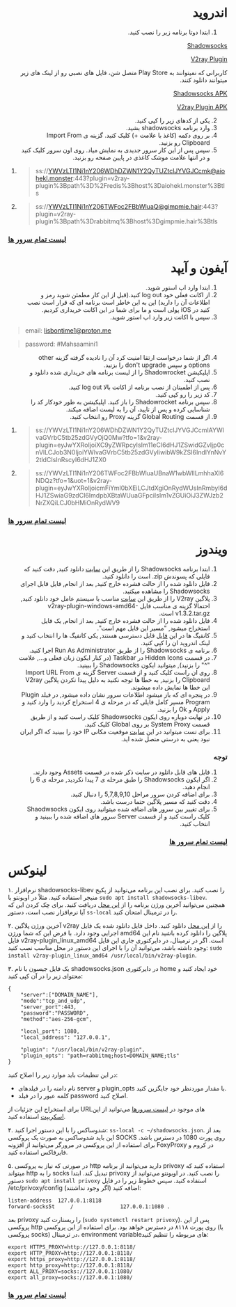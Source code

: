<div dir="rtl">

# اندروید

1. ابتدا دوتا برنامه زیر را نصب کنید.

[Shadowsocks](https://play.google.com/store/apps/details?id=com.github.shadowsocks) 

[V2ray Plugin](https://play.google.com/store/apps/details?id=com.github.shadowsocks.plugin.v2ray)

کاربرانی که نمیتوانند به Play Store متصل شن، فایل های نصبی رو از لینک های زیر میتوانند دانلود کنند.


[Shadowsocks APK](https://github.com/shadowsocks/shadowsocks-android/releases/download/v5.2.6/shadowsocks--universal-v5.2.6.apk)

 [V2ray Plugin APK](https://github.com/shadowsocks/v2ray-plugin-android/releases/download/v1.3.3/v2ray--universal-1.3.3.apk)

2. یکی از کدهای زیر را کپی کنید.
3. وارد برنامه shadowsocks بشید.
4. بر روی دکمه (کاغذ با علامت +) کلیک کنید. گزینه ی Import From Clipboard رو بزنید.
5. سپس پس از این کار سرور جدیدی به نمایش میاد. روی اون سرور کلیک کنید و در انتها علامت موشک کاغذی در پایین صفحه رو بزنید. 

</div>


1. > ss://YWVzLTI1Ni1nY206WDhDZWN1Y2QyTUZtclJYVGJCcmk@aiohekl.monster:443?plugin=v2ray-plugin%3Bpath%3D%2Fredis%3Bhost%3Daiohekl.monster%3Btls

2. > ss://YWVzLTI1Ni1nY206TWFoc2FBbWluaQ@gimpmie.hair:443?plugin=v2ray-plugin%3Bpath%3Drabbitmq%3Bhost%3Dgimpmie.hair%3Btls

### [لیست تمام سرور ها](CONFIGS.md)
<div dir="rtl">

# آیفون و آیپد

1. ابتدا وارد اپ استور شوید. 
2. از اکانت فعلی خود log out کنید.(قبل از این کار مطمئن شوید رمز و اطلاعات آن را دارید) این به این خاطر است برنامه ای که قرار است نصب کنید در iOS پولی است و ما برای شما در این اکانت خریداری کردیم.
3. سپس با اکانت زیر وارد اپ استور شوید.

</div>

> email: lisbontime1@proton.me

> password: #Mahsaamini1

<div dir="rtl">

4. اگر از شما درخواست ارتقا امنیت کرد آن را نادیده گرفته گزینه other options و سپس don't upgrade را بزنید.
5. اپلیکیشن Shadowrocket را از لیست برنامه های خریداری شده دانلود و نصب کنید.
6. پس از اطمینان از نصب برنامه از اکانت بالا log out کنید.
7. کد زیر را رو کپی کنید.
8. سپس برنامه Shadowrocket را باز کنید. اپلیکیشن به طور خودکار کد را شناسایی کرده و پس از تایید، آن را به لیست اضافه میکند.
9. از قسمت Global Routing گزینه Proxy رو انتخاب کنید.

</div>

1. > ss://YWVzLTI1Ni1nY206WDhDZWN1Y2QyTUZtclJYVGJCcmlAYWlvaGVrbC5tb25zdGVyOjQ0Mw?tfo=1&v2ray-plugin=eyJwYXRoIjoiXC9yZWRpcyIsIm11eCI6dHJ1ZSwidGZvIjp0cnVlLCJob3N0IjoiYWlvaGVrbC5tb25zdGVyIiwibW9kZSI6IndlYnNvY2tldCIsInRscyI6dHJ1ZX0
2. > ss://YWVzLTI1Ni1nY206TWFoc2FBbWluaUBnaW1wbWllLmhhaXI6NDQz?tfo=1&uot=1&v2ray-plugin=eyJwYXRoIjoicmFiYml0bXEiLCJtdXgiOnRydWUsInRmbyI6dHJ1ZSwiaG9zdCI6ImdpbXBtaWUuaGFpciIsIm1vZGUiOiJ3ZWJzb2NrZXQiLCJ0bHMiOnRydWV9

### [لیست تمام سرور ها](CONFIGS.md)


<div dir="rtl">

# ویندوز 
1. ابتدا برنامه Shadowsocks را از طریق این [سایت](https://github.com/shadowsocks/shadowsocks-windows/releases/tag/4.4.1.0) دانلود کنید, دقت کنید که فایلی که پسوندش zip. است را دانلود کنید.
2. فایل دانلود شده را از حالت فشرده خارج کنید, بعد از انجام, فایل قابل اجرای Shadowsocks را مشاهده میکنید.
3. پلاگین V2ray را از طریق این [سایت](https://github.com/shadowsocks/v2ray-plugin/releases/tag/v1.3.2) مناسب با سیستم عامل خود دانلود کنید, احتمالا گزینه ی مناسب فایل v2ray-plugin-windows-amd64-v1.3.2.tar.gz است.
4. فایل دانلود شده را از حالت فشرده خارج کنید, بعد از انجام, یک فایل استخراج میشود, "مسیر این فایل مهم است".
5. کانفیگ ها در این [فایل](CONFIGS.md) قابل دسترسی هستند, یکی کانفیگ ها را انتخاب کنید و لینک اندروید ان را کپی کنید.
6. برنامه ی Shadowsocks را از طریق Run As Administrator اجرا کنید.
7. در قسمت Hidden Icons در Taskbar (در کنار ایکون زبان فعلی و..., علامت "^" را بزنید), میتوانید ایکون Shadowsocks را ببینید.
8. روی ان راست کلیک کنید و از قسمت Server گزینه ی Import URL From Clipboard را بزنید, به خطا ها توجه نکنید به دلیل پیدا نکردن پلاگین V2ray این خطا ها نمایش داده میشوند.
9. در پنجره ای که باز میشود اطلاعات سرور نشان داده میشود, در فیلد Plugin Program مسیر کامل فایلی که در مرحله ی 4 استخراج کردید را وارد کنید و Apply و Ok را بزنید.
10. در نهایت دوباره روی ایکون Shadowsocks کلیک راست کنید و از طریق قسمت System Proxy بر روی Global کلیک کنید.
11. برای تست میتوانید در این [سایت](https://whatismyipaddress.com/) موقعیت مکانی IP خود را ببینید که اگر ایران نبود یعنی به درستی متصل شده اید.

### توجه
 1. فایل های قابل دانلود در سایت ذکر شده در قسمت Assets وجود دارند.
 2. اگر ایکون Shadowsocks را طبق مرحله ی 7 پیدا نکردید, مرحله ی 6 را انجام دهید.
 3. برای اضافه کردن سرور مراحل 5,7,8,9,10 را دنبال کنید.
 4. دقت کنید که مسیر پلاگین حتما درست باشد.
 5. برای تغییر بین سرور های اضافه شده میتوانید روی ایکون Shaodwsocks کلیک راست کنید و از قسمت Server سرور های اضافه شده را ببینید و انتخاب کنید.
 ### [لیست تمام سرور ها](CONFIGS.md)

          
</div>

# لینوکس

۱. نرم‌افزار shadowsocks-libev را نصب کنید. برای نصب این برنامه می‌توانید از پکیج منیجر استفاده کنید. مثلاً در اوبونتو با `sudo apt install shadowsocks-libev`. همچنین می‌توانید آخرین ورژن برنامه را از [این محل](https://github.com/shadowsocks/shadowsocks-libev/releases) دریافت کنید. برای چک کردن این که آیا نرم‌افزار نصب است، دستور `ss-local` را در ترمینال امتحان کنید.

۲. آخرین ورژن پلاگین v2ray را از [این محل](https://github.com/shadowsocks/v2ray-plugin/releases) دانلود کنید. داخل فایل دانلود شده یک فایل اجرایی وجود دارد. با فرض این که شما ورژن amd64 پلاگین را دانلود کرده باشید نام این فایل v2ray-plugin_linux_amd64 است. اگر در ترمینال، در دایرکتوری جاری این فایل وجود داشته باشد، می‌توانید آن را با اجرای این دستور در محل مناسب نصب کنید: `sudo install v2ray-plugin_linux_amd64 /usr/local/bin/v2ray-plugin`.

۳. یک فایل جیسون با نام shadowsocks.json در دایرکتوری home خود ایجاد کنید و محتوای زیر را در آن کپی کنید:

```
{
    "server":["DOMAIN_NAME"],
    "mode":"tcp_and_udp",
    "server_port":443,
    "password":"PASSWORD",
    "method":"aes-256-gcm",

    "local_port": 1080,
    "local_address": "127.0.0.1",

    "plugin": "/usr/local/bin/v2ray-plugin",
    "plugin_opts": "path=rabbitmq;host=DOMAIN_NAME;tls"
}
```

در این تنظیمات باید موارد زیر را اصلاح کنید:

 - نام دامنه را در فیلدهای server و plugin_opts با مقدار موردنظر خود جایگزین کنید.
 - کلمه عبور را در فیلد password اصلاح کنید.

برای استخراج این جزئیات از URLهای موجود در [لیست سرورها](CONFIGS.md) می‌توانید از این [اسکریپت](/utils/ss-link-to-json/ss-link-to-json.py) استفاده کنید.

۴. شدوساکس را با این دستور اجرا کنید: ‍`ss-local -c ~/shadowsocks.json`.
بعد از این باید شدوساکس به صورت یک پروکسی SOCKS روی پورت 1080 در دسترس باشد. برای استفاده از این پروکسی در مرورگر می‌توانید از افزونه FoxyProxy در کروم و فایرفاکس استفاده کنید.

۵. در صورتی که نیاز به پروکسی http دارید می‌توانید از برنامه privoxy استفاده کنید که میتواند http را به socks تبدیل کند. ابتدا privoxy را نصب کنید. در اوبونتو می‌توانید از دستور `sudo apt install privoxy` استفاده کنید. سپس خطوط زیر را در فایل /etc/privoxy/config اضافه کنید (اگر وجود نداشتند):

```
listen-address  127.0.0.1:8118
forward-socks5t     /               127.0.0.1:1080 .
```

بعد privoxy را ریستارت کنید (`sudo systemctl restart privoxy`). پس از این پروکسی http روی پورت ۸۱۱۸ در دسترس خواهد بود. برای استفاده از این پروکسی (یا پروکسی socks) در ترمینال، environment variableهای مربوطه را تنظیم کنید:

```
export HTTPS_PROXY=http://127.0.0.1:8118/
export HTTP_PROXY=http://127.0.0.1:8118/
export https_proxy=http://127.0.0.1:8118/
export http_proxy=http://127.0.0.1:8118/
export ALL_PROXY=socks://127.0.0.1:1080/
export all_proxy=socks://127.0.0.1:1080/
```

### [لیست تمام سرور ها](CONFIGS.md)

